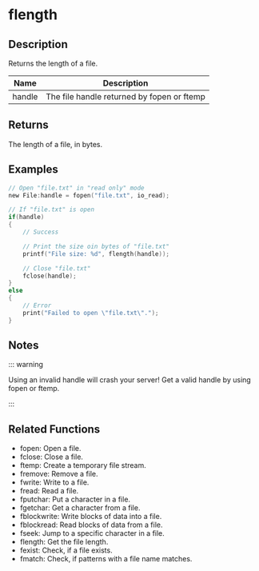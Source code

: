 # flength

## Description

Returns the length of a file.

| Name   | Description                                |
| ------ | ------------------------------------------ |
| handle | The file handle returned by fopen or ftemp |

## Returns

The length of a file, in bytes.

## Examples

```c
// Open "file.txt" in "read only" mode
new File:handle = fopen("file.txt", io_read);

// If "file.txt" is open
if(handle)
{
	// Success

	// Print the size oin bytes of "file.txt"
	printf("File size: %d", flength(handle));

	// Close "file.txt"
	fclose(handle);
}
else
{
	// Error
	print("Failed to open \"file.txt\".");
}
```

## Notes

::: warning

Using an invalid handle will crash your server! Get a valid handle by using fopen or ftemp.

:::

## Related Functions

- fopen: Open a file.
- fclose: Close a file.
- ftemp: Create a temporary file stream.
- fremove: Remove a file.
- fwrite: Write to a file.
- fread: Read a file.
- fputchar: Put a character in a file.
- fgetchar: Get a character from a file.
- fblockwrite: Write blocks of data into a file.
- fblockread: Read blocks of data from a file.
- fseek: Jump to a specific character in a file.
- flength: Get the file length.
- fexist: Check, if a file exists.
- fmatch: Check, if patterns with a file name matches.
